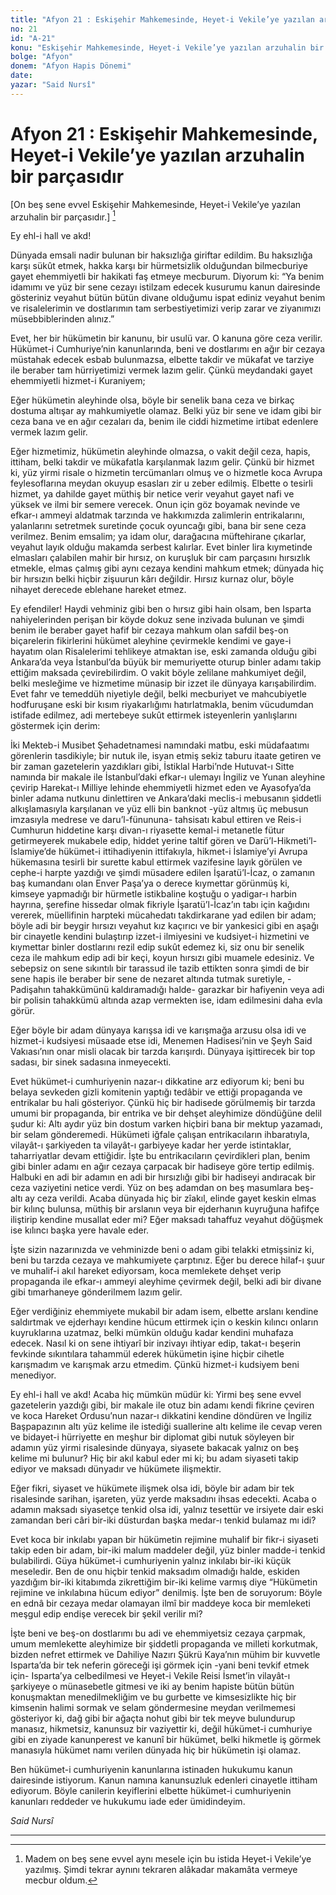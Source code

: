```yaml
---
title: "Afyon 21 : Eskişehir Mahkemesinde, Heyet-i Vekile’ye yazılan arzuhalin bir parçasıdır"
no: 21
id: "A-21"
konu: "Eskişehir Mahkemesinde, Heyet-i Vekile’ye yazılan arzuhalin bir parçasıdır"
bolge: "Afyon"
donem: "Afyon Hapis Dönemi"
date: 
yazar: "Said Nursî"
---
```


# Afyon 21 : Eskişehir Mahkemesinde, Heyet-i Vekile’ye yazılan arzuhalin bir parçasıdır

[On beş sene evvel Eskişehir Mahkemesinde, Heyet-i Vekile’ye yazılan arzuhalin bir parçasıdır.] [^1]

Ey ehl-i hall ve akd!

Dünyada emsali nadir bulunan bir haksızlığa giriftar edildim. Bu haksızlığa karşı sükût etmek, hakka karşı bir hürmetsizlik olduğundan bilmecburiye gayet ehemmiyetli bir hakikati faş etmeye mecburum. Diyorum ki: “Ya benim idamımı ve yüz bir sene cezayı istilzam edecek kusurumu kanun dairesinde gösteriniz veyahut bütün bütün divane olduğumu ispat ediniz veyahut benim ve risalelerimin ve dostlarımın tam serbestiyetimizi verip zarar ve ziyanımızı müsebbiblerinden alınız.”

Evet, her bir hükümetin bir kanunu, bir usulü var. O kanuna göre ceza verilir. Hükümet-i Cumhuriye’nin kanunlarında, beni ve dostlarımı en ağır bir cezaya müstahak edecek esbab bulunmazsa, elbette takdir ve mükafat ve tarziye ile beraber tam hürriyetimizi vermek lazım gelir. Çünkü meydandaki gayet ehemmiyetli hizmet-i Kuraniyem;

Eğer hükümetin aleyhinde olsa, böyle bir senelik bana ceza ve birkaç dostuma altışar ay mahkumiyetle olamaz. Belki yüz bir sene ve idam gibi bir ceza bana ve en ağır cezaları da, benim ile ciddi hizmetime irtibat edenlere vermek lazım gelir.

Eğer hizmetimiz, hükümetin aleyhinde olmazsa, o vakit değil ceza, hapis, ittiham, belki takdir ve mükafatla karşılanmak lazım gelir. Çünkü bir hizmet ki, yüz yirmi risale o hizmetin tercümanları olmuş ve o hizmetle koca Avrupa feylesoflarına meydan okuyup esasları zir u zeber edilmiş. Elbette o tesirli hizmet, ya dahilde gayet müthiş bir netice verir veyahut gayet nafi ve yüksek ve ilmi bir semere verecek. Onun için göz boyamak nevinde ve efkar-ı ammeyi aldatmak tarzında ve hakkımızda zalimlerin entrikalarını, yalanlarını setretmek suretinde çocuk oyuncağı gibi, bana bir sene ceza verilmez. Benim emsalim; ya idam olur, darağacına müftehirane çıkarlar, veyahut layık olduğu makamda serbest kalırlar. Evet binler lira kıymetinde elmasları çalabilen mahir bir hırsız, on kuruşluk bir cam parçasını hırsızlık etmekle, elmas çalmış gibi aynı cezaya kendini mahkum etmek; dünyada hiç bir hırsızın belki hiçbir zişuurun kârı değildir. Hırsız kurnaz olur, böyle nihayet derecede eblehane hareket etmez.

Ey efendiler! Haydi vehminiz gibi ben o hırsız gibi hain olsam, ben Isparta nahiyelerinden perişan bir köyde dokuz sene inzivada bulunan ve şimdi benim ile beraber gayet hafif bir cezaya mahkum olan safdil beş-on biçarelerin fikirlerini hükümet aleyhine çevirmekle kendimi ve gaye-i hayatım olan Risalelerimi tehlikeye atmaktan ise, eski zamanda olduğu gibi Ankara’da veya İstanbul’da büyük bir memuriyette oturup binler adamı takip ettiğim maksada çevirebilirdim. O vakit böyle zelilane mahkumiyet değil, belki mesleğime ve hizmetime münasip bir izzet ile dünyaya karışabilirdim. Evet fahr ve temeddüh niyetiyle değil, belki mecburiyet ve mahcubiyetle hodfuruşane eski bir kısım riyakarlığımı hatırlatmakla, benim vücudumdan istifade edilmez, adi mertebeye sukût ettirmek isteyenlerin yanlışlarını göstermek için derim:

İki Mekteb-i Musibet Şehadetnamesi namındaki matbu, eski müdafaatımı görenlerin tasdikiyle; bir nutuk ile, isyan etmiş sekiz taburu itaate getiren ve bir zaman gazetelerin yazdıkları gibi, İstiklal Harbi’nde Hutuvat-ı Sitte namında bir makale ile İstanbul’daki efkar-ı ulemayı İngiliz ve Yunan aleyhine çevirip Harekat-ı Milliye lehinde ehemmiyetli hizmet eden ve Ayasofya’da binler adama nutkunu dinlettiren ve Ankara’daki meclis-i mebusanın şiddetli alkışlamasıyla karşılanan ve yüz elli bin banknot -yüz altmış üç mebusun imzasıyla medrese ve daru’l-fünununa- tahsisatı kabul ettiren ve Reis-i Cumhurun hiddetine karşı divan-ı riyasette kemal-i metanetle fütur getirmeyerek mukabele edip, hiddet yerine taltif gören ve Darü’l-Hikmeti’l-İslamiye’de hükümet-i ittihadiyenin ittifakıyla, hikmet-i İslamiye’yi Avrupa hükemasına tesirli bir surette kabul ettirmek vazifesine layık görülen ve cephe-i harpte yazdığı ve şimdi müsadere edilen İşaratü’l-İcaz, o zamanın baş kumandanı olan Enver Paşa’ya o derece kıymettar görünmüş ki, kimseye yapmadığı bir hürmetle istikbaline koştuğu o yadigar-ı harbin hayrına, şerefine hissedar olmak fikriyle İşaratü’l-İcaz’ın tabı için kağıdını vererek, müellifinin harpteki mücahedatı takdirkarane yad edilen bir adam; böyle adi bir beygir hırsızı veyahut kız kaçırıcı ve bir yankesici gibi en aşağı bir cinayetle kendini bulaştırıp izzet-i ilmiyesini ve kudsiyet-i hizmetini ve kıymettar binler dostlarını rezil edip sukût edemez ki, siz onu bir senelik ceza ile mahkum edip adi bir keçi, koyun hırsızı gibi muamele edesiniz. Ve sebepsiz on sene sıkıntılı bir tarassud ile tazib ettikten sonra şimdi de bir sene hapis ile beraber bir sene de nezaret altında tutmak suretiyle, -Padişahın tahakkümünü kaldıramadığı halde- garazkar bir hafiyenin veya adi bir polisin tahakkümü altında azap vermekten ise, idam edilmesini daha evla görür.

Eğer böyle bir adam dünyaya karışsa idi ve karışmağa arzusu olsa idi ve hizmet-i kudsiyesi müsaade etse idi, Menemen Hadisesi’nin ve Şeyh Said Vakıası’nın onar misli olacak bir tarzda karışırdı. Dünyaya işittirecek bir top sadası, bir sinek sadasına inmeyecekti.

Evet hükümet-i cumhuriyenin nazar-ı dikkatine arz ediyorum ki; beni bu belaya sevkeden gizli komitenin yaptığı tedâbir ve ettiği propaganda ve entrikalar bu hali gösteriyor. Çünkü hiç bir hadisede görülmemiş bir tarzda umumi bir propaganda, bir entrika ve bir dehşet aleyhimize döndüğüne delil şudur ki: Altı aydır yüz bin dostum varken hiçbiri bana bir mektup yazamadı, bir selam gönderemedi. Hükümeti iğfale çalışan entrikacıların ihbaratıyla, vilayât-ı şarkiyeden ta vilayât-ı garbiyeye kadar her yerde istintaklar, taharriyatlar devam ettiğidir. İşte bu entrikacıların çevirdikleri plan, benim gibi binler adamı en ağır cezaya çarpacak bir hadiseye göre tertip edilmiş. Halbuki en adi bir adamın en adi bir hırsızlığı gibi bir hadiseyi andıracak bir ceza vaziyetini netice verdi. Yüz on beş adamdan on beş masumlara beş-altı ay ceza verildi. Acaba dünyada hiç bir zîakıl, elinde gayet keskin elmas bir kılınç bulunsa, müthiş bir arslanın veya bir ejderhanın kuyruğuna hafifçe iliştirip kendine musallat eder mi? Eğer maksadı tahaffuz veyahut döğüşmek ise kılıncı başka yere havale eder.

İşte sizin nazarınızda ve vehminizde beni o adam gibi telakki etmişsiniz ki, beni bu tarzda cezaya ve mahkumiyete çarptınız. Eğer bu derece hilaf-ı şuur ve muhalif-i akıl hareket ediyorsam, koca memlekete dehşet verip propaganda ile efkar-ı ammeyi aleyhime çevirmek değil, belki adi bir divane gibi tımarhaneye gönderilmem lazım gelir.

Eğer verdiğiniz ehemmiyete mukabil bir adam isem, elbette arslanı kendine saldırtmak ve ejderhayı kendine hücum ettirmek için o keskin kılıncı onların kuyruklarına uzatmaz, belki mümkün olduğu kadar kendini muhafaza edecek. Nasıl ki on sene ihtiyarî bir inzivayı ihtiyar edip, takat-ı beşerin fevkinde sıkıntılara tahammül ederek hükümetin işine hiçbir cihetle karışmadım ve karışmak arzu etmedim. Çünkü hizmet-i kudsiyem beni menediyor.

Ey ehl-i hall ve akd! Acaba hiç mümkün müdür ki: Yirmi beş sene evvel gazetelerin yazdığı gibi, bir makale ile otuz bin adamı kendi fikrine çeviren ve koca Hareket Ordusu’nun nazar-ı dikkatini kendine döndüren ve İngiliz Başpapazının altı yüz kelime ile istediği suallerine altı kelime ile cevap veren ve bidayet-i hürriyette en meşhur bir diplomat gibi nutuk söyleyen bir adamın yüz yirmi risalesinde dünyaya, siyasete bakacak yalnız on beş kelime mi bulunur? Hiç bir akıl kabul eder mi ki; bu adam siyaseti takip ediyor ve maksadı dünyadır ve hükümete ilişmektir.

Eğer fikri, siyaset ve hükümete ilişmek olsa idi, böyle bir adam bir tek risalesinde sarihan, işareten, yüz yerde maksadını ihsas edecekti. Acaba o adamın maksadı siyasetçe tenkid olsa idi, yalnız tesettür ve irsiyete dair eski zamandan beri câri bir-iki düsturdan başka medar-ı tenkid bulamaz mı idi?

Evet koca bir inkılabı yapan bir hükümetin rejimine muhalif bir fikr-i siyaseti takip eden bir adam, bir-iki malum maddeler değil, yüz binler madde-i tenkid bulabilirdi. Güya hükümet-i cumhuriyenin yalnız inkılabı bir-iki küçük meseledir. Ben de onu hiçbir tenkid maksadım olmadığı halde, eskiden yazdığım bir-iki kitabımda zikrettiğim bir-iki kelime varmış diye “Hükümetin rejimine ve inkılabına hücum ediyor” denilmiş. İşte ben de soruyorum: Böyle en ednâ bir cezaya medar olamayan ilmî bir maddeye koca bir memleketi meşgul edip endişe verecek bir şekil verilir mi?

İşte beni ve beş-on dostlarımı bu adi ve ehemmiyetsiz cezaya çarpmak, umum memlekette aleyhimize bir şiddetli propaganda ve milleti korkutmak, bizden nefret ettirmek ve Dahiliye Nazırı Şükrü Kaya’nın mühim bir kuvvetle Isparta’da bir tek neferin göreceği işi görmek için -yani beni tevkif etmek için- Isparta’ya celbedilmesi ve Heyet-i Vekile Reisi İsmet’in vilayât-ı şarkiyeye o münasebetle gitmesi ve iki ay benim hapiste bütün bütün konuşmaktan menedilmekliğim ve bu gurbette ve kimsesizlikte hiç bir kimsenin halimi sormak ve selam göndermesine meydan verilmemesi gösteriyor ki, dağ gibi bir ağaçta nohut gibi bir tek meyve bulundurup manasız, hikmetsiz, kanunsuz bir vaziyettir ki, değil hükümet-i cumhuriye gibi en ziyade kanunperest ve kanunî bir hükümet, belki hikmetle iş görmek manasıyla hükümet namı verilen dünyada hiç bir hükümetin işi olamaz.

Ben hükümet-i cumhuriyenin kanunlarına istinaden hukukumu kanun dairesinde istiyorum. Kanun namına kanunsuzluk edenleri cinayetle ittiham ediyorum. Böyle canilerin keyiflerini elbette hükümet-i cumhuriyenin kanunları reddeder ve hukukumu iade eder ümidindeyim.

*Said Nursî*

***
[^1]: Madem on beş sene evvel aynı mesele için bu istida Heyet-i Vekile’ye yazılmış. Şimdi tekrar aynını tekraren alâkadar makamâta vermeye mecbur oldum.
